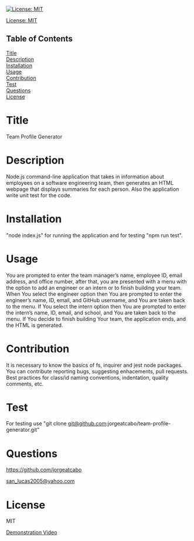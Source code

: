 
[![License: MIT](https://img.shields.io/badge/License-MIT-yellow.svg)](https://opensource.org/licenses/MIT)

[License: MIT](https://opensource.org/licenses/MIT)

## Table of Contents
  
[Title](#Title)  
[Description](#Description)  
[Installation](#Installation)  
[Usage](#Usage)  
[Contribution](#Contribution)  
[Test](#Test)  
[Questions](#Questions)    
[License](#License)    
# Title
Team Profile Generator

# Description
Node.js command-line application that takes in information about employees on a software engineering team, then generates an HTML webpage that displays summaries for each person. Also the application write unit test for the code.

# Installation
"node index.js" for running the application and for testing "npm run test".

# Usage
You are prompted to enter the team manager’s name, employee ID, email address, and office number, after that, you are presented with a menu with the option to add an engineer or an intern or to finish building your team. When You select the engineer option then You are prompted to enter the engineer’s name, ID, email, and GitHub username, and You are taken back to the menu. If You select the intern option then You are prompted to enter the intern’s name, ID, email, and school, and You are taken back to the menu. If You decide to finish building Your team, the application ends, and the HTML is generated.

# Contribution
It is necessary to know the basics of fs, inquirer and jest node packages. You can contribute reporting bugs, suggesting enhacements, pull requests. Best practices for class/id naming conventions, indentation, quality comments, etc.

# Test
For testing use "git clone git@github.com:jorgeatcabo/team-profile-generator.git"

# Questions
https://github.com/jorgeatcabo

san_lucas2005@yahoo.com

# License
MIT

[Demonstration Video](https://drive.google.com/file/d/1mLD9QboSUk94p0sKwkCI7TPl8KUVyuJQ/view)
